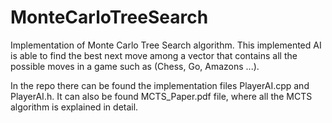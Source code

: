 # MonteCarloTreeSearch
Implementation of Monte Carlo Tree Search algorithm. This implemented AI is able to find the best next move among a vector that contains all the possible moves in a game such as (Chess, Go, Amazons ...). 


In the repo there can be found the implementation files PlayerAI.cpp and PlayerAI.h. It can also be found MCTS_Paper.pdf file, where all the MCTS algorithm is explained in detail.

